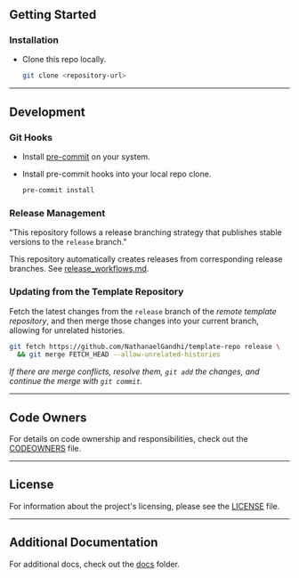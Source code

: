 # <!-- <Repository name> -->

<!-- <About/description> -->

## Getting Started

<!-- ### Prerequisites -->

### Installation

- Clone this repo locally.

  ```sh
  git clone <repository-url>
  ```

<!-- ### Usage -->

---

## Development

### Git Hooks

- Install [pre-commit](https://pre-commit.com/#install) on your system.

- Install pre-commit hooks into your local repo clone.

  ```sh
  pre-commit install
  ```

### Release Management

<!-- This repository does not follow a release branching strategy. -->
"This repository follows a release branching strategy that publishes stable versions to the `release` branch."
<!-- This repository follows a release branching strategy that starts with `release-candidate` and publishes stable versions to `release`. -->
<!-- This repository follows a release branching strategy that begins with `release-beta`, progresses to `release-candidate`, and publishes stable versions to `release`. -->

This repository automatically creates releases from corresponding release branches. See [release_workflows.md](docs/release_workflows.md).

### Updating from the Template Repository

Fetch the latest changes from the `release` branch of the _remote template repository_, and then merge those changes into your current branch, allowing for unrelated histories.

```sh
git fetch https://github.com/NathanaelGandhi/template-repo release \
  && git merge FETCH_HEAD --allow-unrelated-histories
```

_If there are merge conflicts, resolve them, `git add` the changes, and continue the merge with `git commit`._

---

## Code Owners

For details on code ownership and responsibilities, check out the [CODEOWNERS](docs/CODEOWNERS) file.

---

## License

For information about the project's licensing, please see the [LICENSE](LICENSE) file.

---

## Additional Documentation

For additional docs, check out the [docs](docs/) folder.
